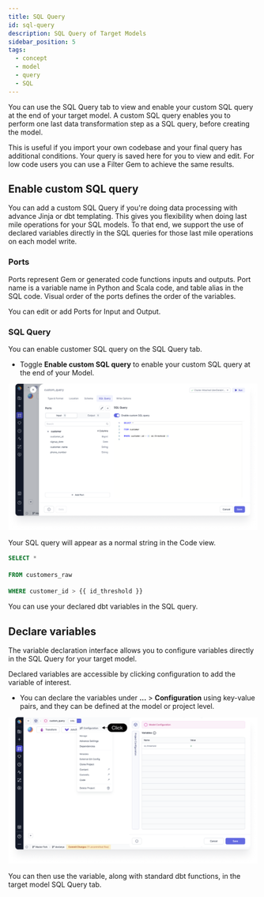 ```yaml
---
title: SQL Query
id: sql-query
description: SQL Query of Target Models
sidebar_position: 5
tags:
  - concept
  - model
  - query
  - SQL
---
```


You can use the SQL Query tab to view and enable your custom SQL query at the end of your target model. A custom SQL query enables you to perform one last data transformation step as a SQL query, before creating the model.

This is useful if you import your own codebase and your final query has additional conditions. Your query is saved here for you to view and edit. For low code users you can use a Filter Gem to achieve the same results.

## Enable custom SQL query

You can add a custom SQL Query if you're doing data processing with advance Jinja or dbt templating.
This gives you flexibility when doing last mile operations for your SQL models. To that end, we support the use of declared variables directly in the SQL queries for those last mile operations on each model write.

### Ports

Ports represent Gem or generated code functions inputs and outputs. Port name is a variable name in Python and Scala code, and table alias in the SQL code. Visual order of the ports defines the order of the variables.

You can edit or add Ports for Input and Output.

### SQL Query

You can enable customer SQL query on the SQL Query tab.

- Toggle **Enable custom SQL query** to enable your custom SQL query at the end of your Model.

![SQL Query](img/sql-query.png)

Your SQL query will appear as a normal string in the Code view.

```SQL
SELECT *

FROM customers_raw

WHERE customer_id > {{ id_threshold }}
```

You can use your declared dbt variables in the SQL query.

## Declare variables

The variable declaration interface allows you to configure variables directly in the SQL Query for your target model.

Declared variables are accessible by clicking configuration to add the variable of interest.

- You can declare the variables under **...** > **Configuration** using key-value pairs, and they can be defined at the model or project level.

![Configuration](img/configuration.png)

You can then use the variable, along with standard dbt functions, in the target model SQL Query tab.
